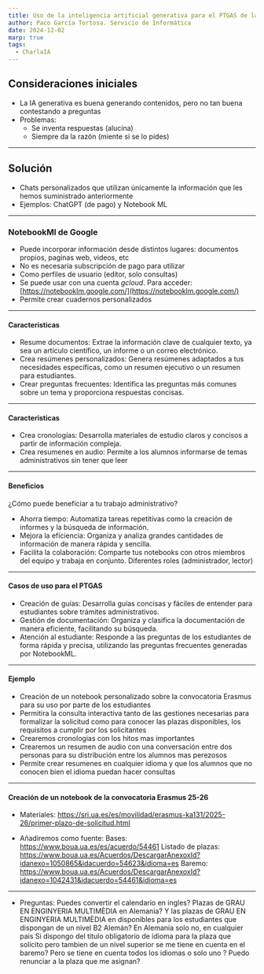 ```yaml
---
title: Uso de la inteligencia artificial generativa para el PTGAS de la Universidad de Alicante - Contestar preguntas
author: Paco García Tortosa. Servicio de Informática
date: 2024-12-02
marp: true
tags:
  - CharlaIA
---
```


## Consideraciones iniciales

- La IA generativa es buena generando contenidos, pero no tan buena contestando a preguntas
- Problemas:
    - Se inventa respuestas (alucina)
    - Siempre da la razón (miente si se lo pides)

---

## Solución

- Chats personalizados que utilizan únicamente la información que les hemos suministrado anteriormente
- Ejemplos: ChatGPT (de pago) y Notebook ML

---

### NotebookMl de Google

- Puede incorporar información desde distintos lugares: documentos propios, paginas web, videos, etc
- No es necesaria subscripción de pago para utilizar
- Como perfiles de usuario (editor, solo consultas)
- Se puede usar con una cuenta *gcloud*. Para acceder: [https://notebooklm.google.com/](https://notebooklm.google.com/)
- Permite crear cuadernos personalizados

---

#### Caracteristicas

- Resume documentos: 
  Extrae la información clave de cualquier texto, ya sea un artículo científico, un informe o un correo electrónico.
- Crea resúmenes personalizados: 
  Genera resúmenes adaptados a tus necesidades específicas, como un resumen ejecutivo o un resumen para estudiantes.
- Crear preguntas frecuentes: 
  Identifica las preguntas más comunes sobre un tema y proporciona respuestas concisas.

---

#### Caracteristicas

- Crea cronologías:
  Desarrolla materiales de estudio claros y concisos a partir de información compleja.
- Crea resumenes en audio:
  Permite a los alumnos informarse de temas administrativos sin tener que leer

---

#### Beneficios

¿Cómo puede beneficiar a tu trabajo administrativo?

- Ahorra tiempo: 
  Automatiza tareas repetitivas como la creación de informes y la búsqueda de información.
- Mejora la eficiencia: 
  Organiza y analiza grandes cantidades de información de manera rápida y sencilla.
- Facilita la colaboración: 
  Comparte tus notebooks con otros miembros del equipo y trabaja en conjunto. 
  Diferentes roles (administrador, lector)

---

#### Casos de uso para el PTGAS

- Creación de guías: 
  Desarrolla guías concisas y fáciles de entender para estudiantes sobre trámites administrativos.
- Gestión de documentación: 
  Organiza y clasifica la documentación de manera eficiente, facilitando su búsqueda.
- Atención al estudiante: 
  Responde a las preguntas de los estudiantes de forma rápida y precisa, utilizando las preguntas frecuentes generadas por NotebookML.

---

#### Ejemplo

- Creación de un notebook personalizado sobre la convocatoria Erasmus para su uso por parte de los estudiantes
- Permitira la consulta interactiva tanto de las gestiones necesarias para formalizar la solicitud como para conocer las plazas disponibles, los requisitos a cumplir por los solicitantes
- Crearemos cronologias con los hitos mas importantes 
- Crearemos un resumen de audio con una conversación entre dos personas para su distribución entre los alumnos mas perezosos 
- Permite crear resumenes en cualquier idioma y que los alumnos que no conocen bien el idioma puedan hacer consultas 

---

#### Creación de un notebook de la convocatoria Erasmus 25-26

- Materiales:
  https://sri.ua.es/es/movilidad/erasmus-ka131/2025-26/primer-plazo-de-solicitud.html

- Añadiremos como fuente:
  Bases: https://www.boua.ua.es/es/acuerdo/54461
  Listado de plazas: https://www.boua.ua.es/Acuerdos/DescargarAnexoxId?idanexo=1050865&idacuerdo=54623&idioma=es
  Baremo: https://www.boua.ua.es/Acuerdos/DescargarAnexoxId?idanexo=1042431&idacuerdo=54461&idioma=es


---

- Preguntas:
  Puedes convertir el calendario en ingles?
  Plazas de GRAU EN ENGINYERIA MULTIMÈDIA en Alemania?
  Y las plazas de GRAU EN ENGINYERIA MULTIMÈDIA en disponibles para los estudiantes que dispongan de un nivel B2 Alemán? 
  En Alemania solo no, en cualquier pais
  Si dispongo del titulo obligatorio de idioma para la plaza que solicito pero tambien de un nivel superior se me tiene en cuenta en el baremo?
  Pero se tiene en cuenta todos los idiomas o solo uno ?
  Puedo renunciar a la plaza que me asignan?
 